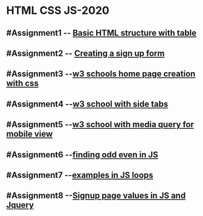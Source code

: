 # HTML CSS JS-2020

#Assignment1 -- [Basic HTML structure with table](https://github.com/sarwes/HTML-CSS-JS-2020/blob/main/1.html)
----
#Assignment2 -- [Creating a sign up form](https://github.com/sarwes/HTML-CSS-JS-2020/blob/main/2.html)
----
#Assignment3 --[w3 schools home page creation with css](https://github.com/sarwes/HTML-CSS-JS-2020/blob/main/3.html)
----
#Assignment4 --[w3 school with side tabs](https://github.com/sarwes/HTML-CSS-JS-2020/blob/main/4.html)
----
#Assignment5 --[w3 school with media query for mobile view](https://github.com/sarwes/HTML-CSS-JS-2020/blob/main/5.html)
----
#Assignment6 --[finding odd even in JS](https://github.com/sarwes/HTML-CSS-JS-2020/blob/main/6.html)
----
#Assignment7 --[examples in JS loops](https://github.com/sarwes/HTML-CSS-JS-2020/blob/main/7.html)
----
#Assignment8 --[Signup page values in JS and Jquery](https://github.com/sarwes/HTML-CSS-JS-2020/blob/main/8.html)
----

